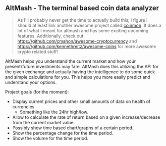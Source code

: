 ## AltMash - The terminal based coin data analyzer

> As I'll probably never get the time to actually build this, I figure I should at least link another awesome project called [coinmon](https://github.com/bichenkk/coinmon). It does a lot of what I meant for altmash and has some exciting upcoming features. Additionally, check out https://github.com/cmahon/awesome-cryptocurrency and https://github.com/kennethreitz/awesome-coins for more awesome crypto related stuff!

AltMash helps you understand the current market and how your present/future
investments may fare. AltMash does this utilizing the API for the given exchange
and actually having the intelligence to do some quick and simple calculations
for you. This helps you more easily predict and understand your options.

Project goals (for the moment):

* Display current prices and other small amounts of data on health of currencies
    * Something like the 24hr high/low.
* Allow to calculate the rate of return based on a given increase/decrease from
  the current market value.
* Possibly show time based chart/graphs of a certain period.
* Show the percentage change for the time period.
* Show the volume for the time period.
